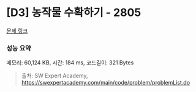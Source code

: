 # [D3] 농작물 수확하기 - 2805 

[문제 링크](https://swexpertacademy.com/main/code/problem/problemDetail.do?contestProbId=AV7GLXqKAWYDFAXB) 

### 성능 요약

메모리: 60,124 KB, 시간: 184 ms, 코드길이: 321 Bytes



> 출처: SW Expert Academy, https://swexpertacademy.com/main/code/problem/problemList.do